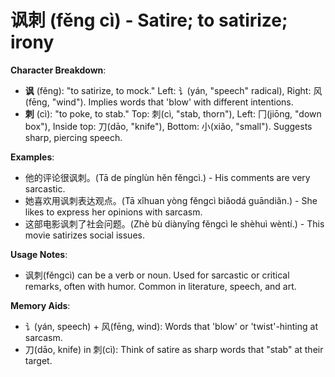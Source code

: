 # **讽刺 (fěng cì) - Satire; to satirize; irony**

**Character Breakdown**:  
- **讽** (fěng): "to satirize, to mock." Left: 讠(yán, "speech" radical), Right: 风(fēng, "wind"). Implies words that 'blow' with different intentions.  
- **刺** (cì): "to poke, to stab." Top: 刺(cì, "stab, thorn"), Left: 冂(jiōng, "down box"), Inside top: 刀(dāo, "knife"), Bottom: 小(xiǎo, "small"). Suggests sharp, piercing speech.

**Examples**:  
- 他的评论很讽刺。(Tā de pínglùn hěn fěngcì.) - His comments are very sarcastic.  
- 她喜欢用讽刺表达观点。(Tā xǐhuan yòng fěngcì biǎodá guāndiǎn.) - She likes to express her opinions with sarcasm.  
- 这部电影讽刺了社会问题。(Zhè bù diànyǐng fěngcì le shèhuì wèntí.) - This movie satirizes social issues.

**Usage Notes**:  
- 讽刺(fěngcì) can be a verb or noun. Used for sarcastic or critical remarks, often with humor. Common in literature, speech, and art.

**Memory Aids**:  
- 讠(yán, speech) + 风(fēng, wind): Words that 'blow' or 'twist'-hinting at sarcasm.  
- 刀(dāo, knife) in 刺(cì): Think of satire as sharp words that "stab" at their target.